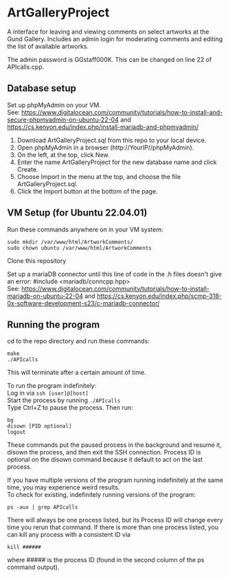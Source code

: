 # ArtGalleryProject
 A interface for leaving and viewing comments on select artworks at the Gund Gallery. Includes an admin login for moderating comments and editing the list of available artworks. 
  
 The admin password is GGstaff000K. This can be changed on line 22 of APIcalls.cpp.

## Database setup
Set up phpMyAdmin on your VM.  
See: https://www.digitalocean.com/community/tutorials/how-to-install-and-secure-phpmyadmin-on-ubuntu-22-04 and https://cs.kenyon.edu/index.php/install-mariadb-and-phpmyadmin/

1. Download ArtGalleryProject.sql from this repo to your local device.  
2. Open phpMyAdmin in a browser (http://YourIP//phpMyAdmin).  
3. On the left, at the top, click New.  
4. Enter the name ArtGalleryProject for the new database name and click Create.  
5. Choose Import in the menu at the top, and choose the file ArtGalleryProject.sql.  
6. Click the Import button at the bottom of the page.

## VM Setup (for Ubuntu 22.04.01)  
Run these commands anywhere on in your VM system:  
```
sudo mkdir /var/www/html/ArtworkComments/  
sudo chown ubuntu /var/www/html/ArtworkComments
```

Clone this repository

Set up a mariaDB connector until this line of code in the .h files doesn't give an error: #include <mariadb/conncpp.hpp>   
See: https://www.digitalocean.com/community/tutorials/how-to-install-mariadb-on-ubuntu-22-04 and https://cs.kenyon.edu/index.php/scmp-318-0x-software-development-s23/c-mariadb-connector/



## Running the program
cd to the repo directory and run these commands:  
```
make  
./APIcalls
```
This will terminate after a certain amount of time.

To run the program indefinitely:  
Log in via ```ssh [user]@[host]```  
Start the process by running ```./APIcalls```  
Type Ctrl+Z to pause the process. Then run:  
```
bg  
disown [PID optional]
logout  
```
These commands put the paused process in the background and resume it, disown the process, and then exit the SSH connection. Process ID is optional on the disown command because it default to act on the last process.

If you have multiple versions of the program running indefinitely at the same time, you may experience weird results.  
To check for existing, indefinitely running versions of the program:
```
ps -aux | grep APIcalls
```
There will always be one process listed, but its Process ID will change every time you rerun that command. If there is more than one process listed, you can kill any process with a consistent ID via
```
kill ######
```
where ##### is the process ID (found in the second column of the ps command output).
